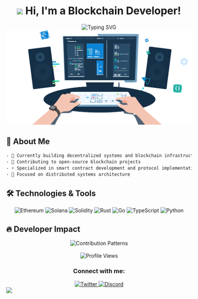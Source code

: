 <!-- Header with animated wave and typing effect -->
<h1 align="center">
  <img src="https://media.giphy.com/media/hvRJCLFzcasrR4ia7z/giphy.gif" width="30px"/> 
  Hi, I'm a Blockchain Developer!
</h1>
<div align="center">
  <img src="https://readme-typing-svg.herokuapp.com?font=Fira+Code&pause=1000&width=435&lines=Building+Decentralized+Systems;Smart+Contract+Developer;Open+Source+Contributor;Blockchain+Infrastructure+Engineer" alt="Typing SVG" />
</div>

<div align="center">
  <img src="assets/coding-img.svg" alt="coding" />
</div>

<!-- About Me Section -->
<h2 align="left">🚀 About Me</h2>

```bash
- 🔭 Currently building decentralized systems and blockchain infrastructure
- 🌱 Contributing to open-source blockchain projects
- ⚡ Specialized in smart contract development and protocol implementations
- 🎯 Focused on distributed systems architecture
```

<!-- Tech Stack -->
<h2 align="left">🛠️ Technologies & Tools</h2>

<p align="center">
  <img src="https://img.shields.io/badge/Ethereum-3C3C3D?style=for-the-badge&logo=Ethereum&logoColor=white" alt="Ethereum"/>
  <img src="https://img.shields.io/badge/solana-%23148546.svg?style=for-the-badge&logo=solana&logoColor=white" alt="Solana"/>
  <img src="https://img.shields.io/badge/Solidity-%23363636.svg?style=for-the-badge&logo=solidity&logoColor=white" alt="Solidity"/>
  <img src="https://img.shields.io/badge/rust-%23000000.svg?style=for-the-badge&logo=rust&logoColor=white" alt="Rust"/>
  <img src="https://img.shields.io/badge/Go-00ADD8?style=for-the-badge&logo=go&logoColor=white" alt="Go"/>
  <img src="https://img.shields.io/badge/TypeScript-007ACC?style=for-the-badge&logo=typescript&logoColor=white" alt="TypeScript"/>
  <img src="https://img.shields.io/badge/Python-3776AB?style=for-the-badge&logo=python&logoColor=white" alt="Python"/>
</p>

<!-- GitHub Impact -->
<h2 align="left">🔥 Developer Impact</h2>

<div align="center">
  <!-- Project Creation & Contribution Metrics -->
  <picture>
    <source 
      srcset="https://github-profile-summary-cards.vercel.app/api/cards/profile-details?username=0xObsidian&theme=github_dark"
      media="(prefers-color-scheme: dark)"
    />
    <source
      srcset="https://github-profile-summary-cards.vercel.app/api/cards/profile-details?username=0xObsidian&theme=default"
      media="(prefers-color-scheme: light), (prefers-color-scheme: no-preference)"
    />
    <img width="90%" src="https://github-profile-summary-cards.vercel.app/api/cards/profile-details?username=0xObsidian&theme=default" alt="Contribution Patterns"/>
  </picture>
</div>

<br/>

<!-- Footer -->
<div align="center">
  <img src="https://komarev.com/ghpvc/?username=0xObsidian&color=blueviolet" alt="Profile Views"/>
  
  <h3>Connect with me:</h3>
  <a href="https://twitter.com/YOUR_TWITTER" target="_blank">
    <img src="https://img.shields.io/badge/Twitter-1DA1F2?style=for-the-badge&logo=twitter&logoColor=white" alt="Twitter"/>
  </a>
  <a href="https://discord.gg/YOUR_DISCORD" target="_blank">
    <img src="https://img.shields.io/badge/Discord-7289DA?style=for-the-badge&logo=discord&logoColor=white" alt="Discord"/>
  </a>
</div>

<!-- Cool SVG Wave -->
<img width="100%" src="https://capsule-render.vercel.app/api?type=waving&color=gradient&height=120&section=footer"/>

